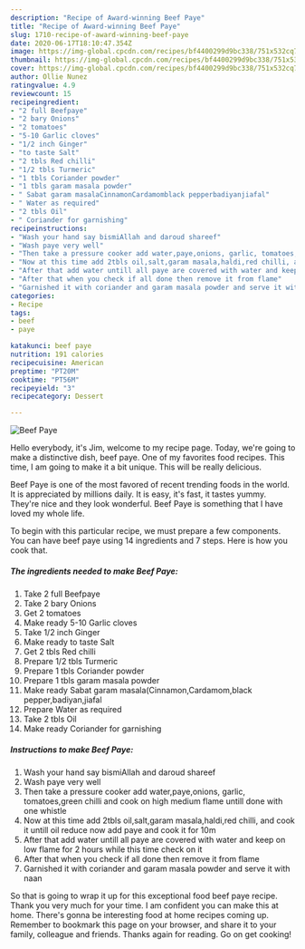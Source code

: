 ```yaml
---
description: "Recipe of Award-winning Beef Paye"
title: "Recipe of Award-winning Beef Paye"
slug: 1710-recipe-of-award-winning-beef-paye
date: 2020-06-17T18:10:47.354Z
image: https://img-global.cpcdn.com/recipes/bf4400299d9bc338/751x532cq70/beef-paye-recipe-main-photo.jpg
thumbnail: https://img-global.cpcdn.com/recipes/bf4400299d9bc338/751x532cq70/beef-paye-recipe-main-photo.jpg
cover: https://img-global.cpcdn.com/recipes/bf4400299d9bc338/751x532cq70/beef-paye-recipe-main-photo.jpg
author: Ollie Nunez
ratingvalue: 4.9
reviewcount: 15
recipeingredient:
- "2 full Beefpaye"
- "2 bary Onions"
- "2 tomatoes"
- "5-10 Garlic cloves"
- "1/2 inch Ginger"
- "to taste Salt"
- "2 tbls Red chilli"
- "1/2 tbls Turmeric"
- "1 tbls Coriander powder"
- "1 tbls garam masala powder"
- " Sabat garam masalaCinnamonCardamomblack pepperbadiyanjiafal"
- " Water as required"
- "2 tbls Oil"
- " Coriander for garnishing"
recipeinstructions:
- "Wash your hand say bismiAllah and daroud shareef"
- "Wash paye very well"
- "Then take a pressure cooker add water,paye,onions, garlic, tomatoes,green chilli and cook on high medium flame untill done with one whistle"
- "Now at this time add 2tbls oil,salt,garam masala,haldi,red chilli, and cook it untill oil reduce now add paye and cook it for 10m"
- "After that add water untill all paye are covered with water and keep on low flame for 2 hours while this time check on it"
- "After that when you check if all done then remove it from flame"
- "Garnished it with coriander and garam masala powder and serve it with naan"
categories:
- Recipe
tags:
- beef
- paye

katakunci: beef paye 
nutrition: 191 calories
recipecuisine: American
preptime: "PT20M"
cooktime: "PT56M"
recipeyield: "3"
recipecategory: Dessert

---
```



![Beef Paye](https://img-global.cpcdn.com/recipes/bf4400299d9bc338/751x532cq70/beef-paye-recipe-main-photo.jpg)

Hello everybody, it's Jim, welcome to my recipe page. Today, we're going to make a distinctive dish, beef paye. One of my favorites food recipes. This time, I am going to make it a bit unique. This will be really delicious.



Beef Paye is one of the most favored of recent trending foods in the world. It is appreciated by millions daily. It is easy, it's fast, it tastes yummy. They're nice and they look wonderful. Beef Paye is something that I have loved my whole life.


To begin with this particular recipe, we must prepare a few components. You can have beef paye using 14 ingredients and 7 steps. Here is how you cook that.

<!--inarticleads1-->

##### The ingredients needed to make Beef Paye:

1. Take 2 full Beefpaye
1. Take 2 bary Onions
1. Get 2 tomatoes
1. Make ready 5-10 Garlic cloves
1. Take 1/2 inch Ginger
1. Make ready to taste Salt
1. Get 2 tbls Red chilli
1. Prepare 1/2 tbls Turmeric
1. Prepare 1 tbls Coriander powder
1. Prepare 1 tbls garam masala powder
1. Make ready  Sabat garam masala(Cinnamon,Cardamom,black pepper,badiyan,jiafal
1. Prepare  Water as required
1. Take 2 tbls Oil
1. Make ready  Coriander for garnishing




<!--inarticleads2-->

##### Instructions to make Beef Paye:

1. Wash your hand say bismiAllah and daroud shareef
1. Wash paye very well
1. Then take a pressure cooker add water,paye,onions, garlic, tomatoes,green chilli and cook on high medium flame untill done with one whistle
1. Now at this time add 2tbls oil,salt,garam masala,haldi,red chilli, and cook it untill oil reduce now add paye and cook it for 10m
1. After that add water untill all paye are covered with water and keep on low flame for 2 hours while this time check on it
1. After that when you check if all done then remove it from flame
1. Garnished it with coriander and garam masala powder and serve it with naan




So that is going to wrap it up for this exceptional food beef paye recipe. Thank you very much for your time. I am confident you can make this at home. There's gonna be interesting food at home recipes coming up. Remember to bookmark this page on your browser, and share it to your family, colleague and friends. Thanks again for reading. Go on get cooking!
